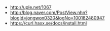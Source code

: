 - http://uple.net/1067
- http://blog.naver.com/PostView.nhn?blogId=jongwon0320&logNo=100182480947
- https://curl.haxx.se/docs/install.html
